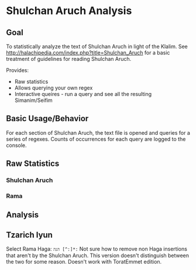 # Shulchan Aruch Analysis

## Goal
To statistically analyze the text of Shulchan Aruch in light of the Klalim. See http://halachipedia.com/index.php?title=Shulchan_Aruch for a basic treatment of guidelines for reading Shulchan Aruch.

Provides:
* Raw statistics
* Allows querying your own regex
* Interactive queires - run a query and see all the resulting Simanim/Seifim
## Basic Usage/Behavior

For each section of Shulchan Aruch, the text file is opened and queries for a series of regexes. Counts of occurrences for each query are logged to the console.
## Raw Statistics

### Shulchan Aruch


### Rama

## Analysis

## Tzarich Iyun
Select Rama Haga: ```הגה [^:]*:``` Not sure how to remove non Haga insertions that aren't by the Shulchan Aruch. This version doesn't distinguish between the two for some reason. Doesn't work with ToratEmmet edition.